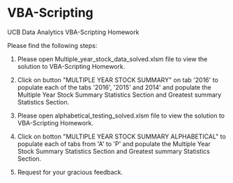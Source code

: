 # VBA-Scripting
UCB Data Analytics VBA-Scripting Homework

Please find the following steps:

1. Please open Multiple_year_stock_data_solved.xlsm file to view the solution to VBA-Scripting Homework.

2. Click on button "MULTIPLE YEAR STOCK SUMMARY" on tab '2016' to populate each of the tabs '2016', '2015' and 2014' and populate the Multiple Year Stock Summary Statistics Section and Greatest summary Statistics Section.

3. Please open alphabetical_testing_solved.xlsm file to view the solution to VBA-Scripting Homework.

4. Click on botton "MULTIPLE YEAR STOCK SUMMARY ALPHABETICAL" to populate each of tabs from 'A' to 'P' and populate the Multiple Year Stock Summary Statistics Section and Greatest summary Statistics Section.

5. Request for your gracious feedback.